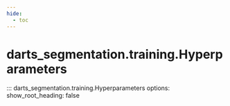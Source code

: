 ```yaml
---
hide:
  - toc
---
```

# <code class='doc-symbol doc-symbol-nav doc-symbol-class'></code>darts_segmentation.training.Hyperparameters

::: darts_segmentation.training.Hyperparameters
    options:
      show_root_heading: false
